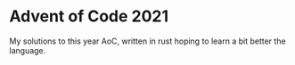 # Advent of Code 2021

My solutions to this year AoC, written in rust hoping to learn a bit better the language.
